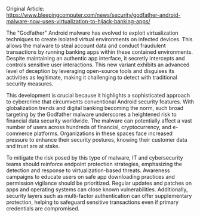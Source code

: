 Original Article: https://www.bleepingcomputer.com/news/security/godfather-android-malware-now-uses-virtualization-to-hijack-banking-apps/

The "Godfather" Android malware has evolved to exploit virtualization techniques to create isolated virtual environments on infected devices. This allows the malware to steal account data and conduct fraudulent transactions by running banking apps within these contained environments. Despite maintaining an authentic app interface, it secretly intercepts and controls sensitive user interactions. This new variant exhibits an advanced level of deception by leveraging open-source tools and disguises its activities as legitimate, making it challenging to detect with traditional security measures.

This development is crucial because it highlights a sophisticated approach to cybercrime that circumvents conventional Android security features. With globalization trends and digital banking becoming the norm, such broad targeting by the Godfather malware underscores a heightened risk to financial data security worldwide. The malware can potentially affect a vast number of users across hundreds of financial, cryptocurrency, and e-commerce platforms. Organizations in these spaces face increased pressure to enhance their security postures, knowing their customer data and trust are at stake.

To mitigate the risk posed by this type of malware, IT and cybersecurity teams should reinforce endpoint protection strategies, emphasizing the detection and response to virtualization-based threats. Awareness campaigns to educate users on safe app downloading practices and permission vigilance should be prioritized. Regular updates and patches on apps and operating systems can close known vulnerabilities. Additionally, security layers such as multi-factor authentication can offer supplementary protection, helping to safeguard sensitive transactions even if primary credentials are compromised.